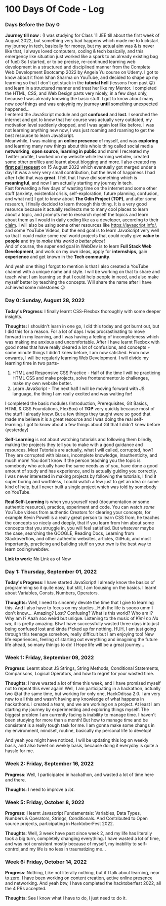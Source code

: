 # 100 Days Of Code - Log

### Days Before the Day 0
**Journey till now** : (I was studying for Class 11 JEE till about the first week of August 2022, but something very bad happens which made me to kickstart my journey in tech, basically for money, but my actual aim was & is never like that, I always loved computers, coding & tech basically, and this emergency like situation just worked like a spark to an already existing bag of fuel) So I started, or to be precise, re-continued learning web development in a structured and disciplined manner from the Complete Web Development Bootcamp 2022 by Angela Yu course on Udemy. I got to know about it from Ishan Sharma on YouTube, and decided to shape up my learning so that I don't get stuck in the **tutorial hell** (lessons from past 🙃) and learn in a structured manner and treat her like my Mentor. I completed the HTML, CSS, and Web Design parts very nicely, in a few days only, because I was already knowing the basic stuff. I got to know about many new *cool* things and was enjoyinig my journey **until** something unexpected happened... <br>
I entered the JavaScript module and got **confused** and **lost**. I searched the internet and got to know that her course was actually very outdated, my motivation level suddenly dropped, and I was again lost like before. I was not learning anything new now, I was just roaming and roaming to get the best resource to learn JavaScript. <br>
Meanwhile, I was making an **online presence** of myself, and was **exploring** and learning many new things about this whole thing called social media **networking**, **open source**, **learning in public** and more! I recreated my Twitter profile, I worked on my website while learning webdev, created some other profiles and learnt about blogging and more. I also created my **[first pull request](https://firstpr.me/#prakhartiwari0)** on 15 August 2022 which eventually got merged under a day! it was a very very small contribution, but the level of happiness I had after I did that was **great**. I felt that I have did something which is **meaningful**, and now I am actually starting my journey in tech. <br>
Fast forwarding a few days of wasting time on the internet and some other stuff (anxiety, existential crisis, self-exploration, future planning, confusion, and what not) I got to know about **The Odin Project (TOP)**, and after some research, I finally decided to learn through this thing. It is a very good resource because it actually redirects me to many cool places to learn about a topic, and prompts me to research myself the topics and learn about them as I would in daily coding like as a developer, according to their [claim](https://www.theodinproject.com/lessons/foundations-introduction-to-web-development#why-odin). I will also be using some other resources like https://javascript.info/, and some YouTube Videos, but the end goal is to learn JavaScript very well so that I could make some real world projects that could really give **value to people** and try to _make this world a better place_! <br>
And of course, the super end goal in WebDev is to learn **Full Stack Web Development**, and work on my own ideas, apply for **internships**, gain **experience** and get known in the **Tech community**. <br>

And yeah one thing I forgot to mention is that I also created a YouTube channel with a unique name and style. I will be working on that to share and teach what I am learning so that I could help people in need, and also make myself better by teaching the concepts. Will share the name after I have achieved some milestones 😉


### Day 0: Sunday, August 28, 2022

**Today's Progress**: I finally learnt CSS-Flexbox thoroughly with some deeper insights.

**Thoughts:** I shouldn't learn in one go, I did this today and got burnt out, but I did this for a reason. For a lot of days I was procrastinating to move forward in my learning, and I was having a feeling of incompleteness which was making me anxious and uncomfortable. After I have learnt Flexbox with good notes that have really cleared a lot of confusions, and concepts + some minute things I didn't knew before, I am now satisfied.
From now onwards, I will be regularly learning Web Development. I will divide my learning time in two parts-
1. HTML and Responsive CSS Practice - Half of the time I will be practicing HTML CSS and make projects, solve frontendmentor.io challenges, make my own website better.
2. Learn JavaScript - The next half I will be moving forward with JS language, the thing I am really excited and was waiting for!

I completed the basic modules (Introduction, Prerequisites, Git Basics, HTML & CSS Foundations, FlexBox) of **TOP** very quickly because most of the stuff I already knew. But a few things they taught were so good that made me believe it is a great resource and I was doing the real self-learning. I got to know about a few things about Git that I didn't knew before (yesterday)

**Self-Learning** is not about watching tutorials and following them blindly, making the projects they tell you to make with a good guidance and resources. Most Tutorials are actually, what I will called, corrupted, how? They are corrupted with biases, incomplete knowledge, inauthenticity, and much more! You don't know if the person teaching you the topic is somebody who actually have the same needs as of you, have done a good amount of study and has experience, and is actually guiding you correctly. <br>
I was never interested in making projects by following the tutorials, I find it super boring and worthless, I could watch a few just to get an idea or some kind of help, but I never built a single project which was told by somebody on YouTube. <br>

**Real Self-Learning** is when you yourself read (documentation or some authentic resource), practice, experiment and code. You can watch _some_ YouTube videos from authentic Creators for clearing your concepts, for example Kevin Powell is a really great person to learn CSS from, he teaches the concepts so nicely and deeply, that if you learn from him about some concepts that you struggle in, you will feel satisfied. But whatever maybe the case, searching the GOOGLE, Reading Docs, Learning from Stackoverflow, and other authentic websites, articles, GitHub, and most importantly, practicing and building stuff on your own is the best way to learn coding/webdev. 

**Link to work:** No Link as of Now



### Day 1: Thursday, September 01, 2022

**Today's Progress**: I have started JavaScript! I already know the basics of programming so it quite easy, but still, I am focusing on the basics. I learnt about Variables, Consts, Numbers, Operators.

**Thoughts:** Well, I need to sincerely devote the time that I give to learning this. And I also have to focus on my studies...Huh the life is soooo umm I don't know.... Amazing? Lost? Confusing? What is this world? Who am I? Why am I? Aaah soo weird but unique. Listening to the music of *Kimi no Na wa*, it is pretty amazing. 
Btw I have successfully wasted three days into just being confused lost and kinda f\*cked up for nothing. HUH, I am just going through this teenage somehow, really difficult but I am enjoying too! New life experiences, feeling of starting out everything and imagining the future life ahead, so many thinigs to do! I Hope life will be a great journey...



### Week 1: Friday, September 09, 2022

**Progress**: Learnt about JS Strings, String Methods, Conditional Statements, Comparisons, Logical Operators, and how to regret for your wasted time.

**Thoughts**: I have wasted a lot of time this week, and I have promised myself not to repeat this ever again! Well, I am participating in a hackathon, actually two 😅at the same time, but working for only one, HackOdissa 2.0. I am very new to all this and wasn't having any knowledge of what happens in hackathons. I created a team, and we are working on a project. At least I am starting my journey by experimenting and exploring things myself. The biggest problem I am currently facing is inability to manage time. I haven't been studying for more than a month! But how to manage time and be consistent is a really tough task for me. I am gonna make some changs in my environment, mindset, routine, basically my personal life to develop!

And yeah you might have noticed, I will be updating this log on weekly basis, and also tweet on weekly basis, because doing it everyday is quite a hassle for me.




### Week 2: Friday, September 16, 2022

**Progress**: Well, I participated in hackathon, and wasted a lot of time here and there.

**Thoughts**: I need to improve a _lot_.



### Week 5: Friday, October 8, 2022

**Progress**: I learnt Javascript Fundamentals: Variables, Data Types, Numbers & Operators, Strings, Conditionals. And Contributed to Open source projects, participating in HacktoberFest 2022.

**Thoughts**: Well, 3 week have past since week 2, and my life has literally took a big turn, completely changing everything. I have wasted a lot of time, and was not consistent mostly because of myself, my inability to self-control,and my life is no less in traumatizing me...



### Week 6: Friday, October 14, 2022

**Progress**: Nothing, Like not literally nothing, but if I talk about learning, near to zero. I have been working on content creation, active online presence and networking. And yeah btw, I have completed the hacktoberfest 2022, all the 4 PRs accepted.

**Thoughts**: See I know what I have to do, I just need to do it.
